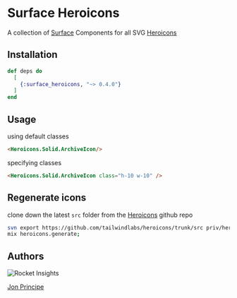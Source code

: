 # Surface Heroicons

A collection of [Surface](https://surface-ui.org) Components for all SVG [Heroicons](https://heroicons.com)

## Installation

```elixir
def deps do
  [
    {:surface_heroicons, "~> 0.4.0"}
  ]
end
```

## Usage

using default classes
```html
<Heroicons.Solid.ArchiveIcon/>
```

specifying classes
```html
<Heroicons.Solid.ArchiveIcon class="h-10 w-10" />
```

## Regenerate icons

clone down the latest `src` folder from the [Heroicons](https://github.com/tailwindlabs/heroicons) github repo
```bash
svn export https://github.com/tailwindlabs/heroicons/trunk/src priv/heroicons/src --force;
mix heroicons.generate;
```

## Authors

![Rocket Insights](https://www.rocketinsights.com/images/rocket_partofdept_logo.svg)

[Jon Principe](https://github.com/jprincipe)

